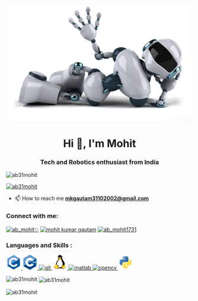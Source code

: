 ![ab31mohit](images/LayingDown_rbt.jpg)   
<h1 align="center">Hi 👋, I'm Mohit</h1>
<h3 align="center">Tech and Robotics enthusiast from India</h3>

<p align="left"> <img src="https://komarev.com/ghpvc/?username=ab31mohit&label=Profile%20views&color=0e75b6&style=flat" alt="ab31mohit" /> </p>

<p align="left"> <a href="https://github.com/ryo-ma/github-profile-trophy"><img src="https://github-profile-trophy.vercel.app/?username=ab31mohit" alt="ab31mohit" /></a> </p>

- 📫 How to reach me **mkgautam31102002@gmail.com**
<h3 align="left">Connect with me:</h3>
<p align="left">
<a href="" target="blank"><img align="center" src="https://raw.githubusercontent.com/rahuldkjain/github-profile-readme-generator/master/src/images/icons/Social/linked-in-alt.svg" alt="ab_mohit✨" height="30" width="40" /></a>
<a href="https://www.facebook.com/profile.php?id=100075421882228" target="blank"><img align="center" src="https://raw.githubusercontent.com/rahuldkjain/github-profile-readme-generator/master/src/images/icons/Social/facebook.svg" alt="mohit kumar gautam" height="30" width="40" /></a>
<a href="https://instagram.com/ab_mohit1731" target="blank"><img align="center" src="https://raw.githubusercontent.com/rahuldkjain/github-profile-readme-generator/master/src/images/icons/Social/instagram.svg" alt="ab_mohit1731" height="30" width="40" /></a>

<h3 align="left">Languages and Skills :</h3>
<p align="left"><a href="https://www.cprogramming.com/" target="_blank" rel="noreferrer"> <img src="https://raw.githubusercontent.com/devicons/devicon/master/icons/c/c-original.svg" alt="c" width="40" height="40"/> </a> <a href="https://www.w3schools.com/cpp/" target="_blank" rel="noreferrer"> <img src="https://raw.githubusercontent.com/devicons/devicon/master/icons/cplusplus/cplusplus-original.svg" alt="cplusplus" width="40" height="40"/> </a> <a href="https://git-scm.com/" target="_blank" rel="noreferrer"> <img src="https://www.vectorlogo.zone/logos/git-scm/git-scm-icon.svg" alt="git" width="40" height="40"/> </a> <a href="https://www.linux.org/" target="_blank" rel="noreferrer"> <img src="https://raw.githubusercontent.com/devicons/devicon/master/icons/linux/linux-original.svg" alt="linux" width="40" height="40"/> </a> <a href="https://www.mathworks.com/" target="_blank" rel="noreferrer"> <img src="https://upload.wikimedia.org/wikipedia/commons/2/21/Matlab_Logo.png" alt="matlab" width="40" height="40"/> </a> <a href="https://opencv.org/" target="_blank" rel="noreferrer"> <img src="https://www.vectorlogo.zone/logos/opencv/opencv-icon.svg" alt="opencv" width="40" height="40"/> </a> <a href="https://www.python.org" target="_blank" rel="noreferrer"> <img src="https://raw.githubusercontent.com/devicons/devicon/master/icons/python/python-original.svg" alt="python" width="40" height="40"/> </a> </p>

<p><img align="left" src="https://github-readme-stats.vercel.app/api/top-langs?username=ab31mohit&show_icons=true&locale=en&layout=compact" alt="ab31mohit" /></p>

<p>&nbsp;<img align="center" src="https://github-readme-stats.vercel.app/api?username=ab31mohit&show_icons=true&locale=en" alt="ab31mohit" /></p>

<p><img align="center" src="https://github-readme-streak-stats.herokuapp.com/?user=ab31mohit&" alt="ab31mohit" /></p>
